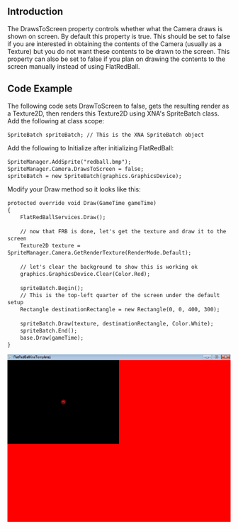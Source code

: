 ## Introduction

The DrawsToScreen property controls whether what the Camera draws is shown on screen. By default this property is true. This should be set to false if you are interested in obtaining the contents of the Camera (usually as a Texture) but you do not want these contents to be drawn to the screen. This property can also be set to false if you plan on drawing the contents to the screen manually instead of using FlatRedBall.

## Code Example

The following code sets DrawToScreen to false, gets the resulting render as a Texture2D, then renders this Texture2D using XNA's SpriteBatch class. Add the following at class scope:

    SpriteBatch spriteBatch; // This is the XNA SpriteBatch object

Add the following to Initialize after initializing FlatRedBall:

    SpriteManager.AddSprite("redball.bmp");
    SpriteManager.Camera.DrawsToScreen = false;
    spriteBatch = new SpriteBatch(graphics.GraphicsDevice);

Modify your Draw method so it looks like this:

    protected override void Draw(GameTime gameTime)
    {
        FlatRedBallServices.Draw();
       
        // now that FRB is done, let's get the texture and draw it to the screen
        Texture2D texture = SpriteManager.Camera.GetRenderTexture(RenderMode.Default);

        // let's clear the background to show this is working ok
        graphics.GraphicsDevice.Clear(Color.Red);

        spriteBatch.Begin();
        // This is the top-left quarter of the screen under the default setup
        Rectangle destinationRectangle = new Rectangle(0, 0, 400, 300);

        spriteBatch.Draw(texture, destinationRectangle, Color.White);
        spriteBatch.End();
        base.Draw(gameTime);
    }

![DrawsToScreen.png](/media/migrated_media-DrawsToScreen.png)
